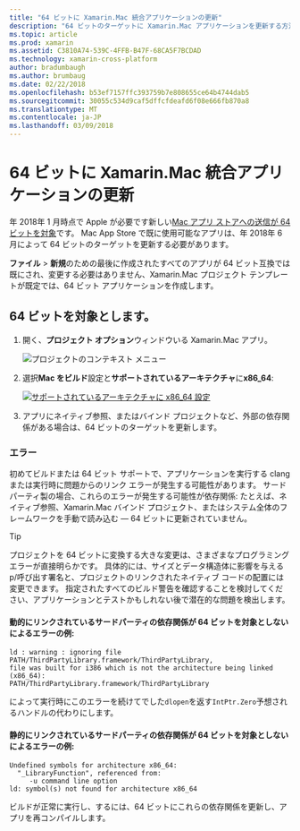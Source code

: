 ```yaml
---
title: "64 ビットに Xamarin.Mac 統合アプリケーションの更新"
description: "64 ビットのターゲットに Xamarin.Mac アプリケーションを更新する方法を説明します。"
ms.topic: article
ms.prod: xamarin
ms.assetid: C3810A74-539C-4FFB-B47F-68CA5F7BCDAD
ms.technology: xamarin-cross-platform
author: bradumbaugh
ms.author: brumbaug
ms.date: 02/22/2018
ms.openlocfilehash: b53ef7157ffc393759b7e808655ce64b4744dab5
ms.sourcegitcommit: 30055c534d9caf5dffcfdeafd6f08e666fb870a8
ms.translationtype: MT
ms.contentlocale: ja-JP
ms.lasthandoff: 03/09/2018
---
```

# <a name="updating-xamarinmac-unified-applications-to-64-bit"></a>64 ビットに Xamarin.Mac 統合アプリケーションの更新

年 2018年 1 月時点で Apple が必要です新しい[Mac アプリ ストアへの送信が 64 ビットを対象](https://developer.apple.com/news/?id=06282017a)です。 Mac App Store で既に使用可能なアプリは、年 2018年 6 月によって 64 ビットのターゲットを更新する必要があります。

**ファイル** > **新規**のための最後に作成されたすべてのアプリが 64 ビット互換では既にされ、変更する必要はありません、Xamarin.Mac プロジェクト テンプレートが既定では、64 ビット アプリケーションを作成します。

## <a name="targeting-64-bit"></a>64 ビットを対象とします。

1. 開く、**プロジェクト オプション**ウィンドウいる Xamarin.Mac アプリ。

   ![プロジェクトのコンテキスト メニュー](mac-64-bit-images/1-contextual_menu-vsmac.png "プロジェクトのコンテキスト メニュー")

2. 選択**Mac をビルド**設定と**サポートされているアーキテクチャ**に**x86\_64**:

   [![サポートされているアーキテクチャに x86_64 設定](mac-64-bit-images/2-project_options-vsmac.png "x86_64 にサポートされているアーキテクチャの設定")](mac-64-bit-images/2-project_options-vsmac-large.png#lightbox)

3. アプリにネイティブ参照、またはバインド プロジェクトなど、外部の依存関係がある場合は、64 ビットのターゲットを更新します。

### <a name="errors"></a>エラー

初めてビルドまたは 64 ビット サポートで、アプリケーションを実行する clang または実行時に問題からのリンク エラーが発生する可能性があります。 サード パーティ製の場合、これらのエラーが発生する可能性が依存関係: たとえば、ネイティブ参照、Xamarin.Mac バインド プロジェクト、またはシステム全体のフレームワークを手動で読み込む — 64 ビットに更新されていません。

> [!TIP]
> プロジェクトを 64 ビットに変換する大きな変更は、さまざまなプログラミング エラーが直接明らかです。 具体的には、サイズとデータ構造体に影響を与える p/呼び出す署名と、プロジェクトのリンクされたネイティブ コードの配置には変更できます。 指定されたすべてのビルド警告を確認することを検討してください、アプリケーションとテストかもしれない後で潜在的な問題を検出します。

#### <a name="example-error-resulting-from-a-dynamically-linked-third-party-dependency-that-does-not-target-64-bit"></a>動的にリンクされているサードパーティの依存関係が 64 ビットを対象としないによるエラーの例:

```console
ld : warning : ignoring file PATH/ThirdPartyLibrary.framework/ThirdPartyLibrary, 
file was built for i386 which is not the architecture being linked (x86_64): 
PATH/ThirdPartyLibrary.framework/ThirdPartyLibrary 
```

によって実行時にこのエラーを続けてでした`dlopen`を返す`IntPtr.Zero`予想されるハンドルの代わりにします。

#### <a name="example-error-resulting-from-a-statically-linked-third-party-dependency-that-does-not-target-64-bit"></a>静的にリンクされているサードパーティの依存関係が 64 ビットを対象としないによるエラーの例:

```console
Undefined symbols for architecture x86_64:
  "_LibraryFunction", referenced from:
     -u command line option
ld: symbol(s) not found for architecture x86_64 
```

ビルドが正常に実行し、するには、64 ビットにこれらの依存関係を更新し、アプリを再コンパイルします。

